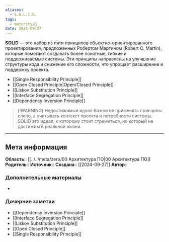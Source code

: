 ```yaml
---
aliases:
  - S.O.L.I.D.
tags:
  - maturity/🌱
date: 2024-09-27
---
```

**SOLID** — это набор из пяти принципов объектно-ориентированного проектирования, предложенных Робертом Мартином (Robert C. Martin), которые помогают создавать более понятные, гибкие и поддерживаемые системы. Эти принципы направлены на улучшение структуры кода и снижение его сложности, что упрощает расширение и поддержку проекта.

- [[Single Responsibility Principle]]
- [[Open Closed Principle|Open/Closed Principle]]
- [[Liskov Substitution Principle]]
- [[Interface Segregation Principle]]
- [[Dependency Inversion Principle]]

> [!WARNING] Недостижимый идеал
> Важно не применять принципы слепо, а учитывать контекст проекта и потребности системы. SOLID это идеал, к которому стоит стремиться, но который не достижим в реальной жизни.

***
## Мета информация
**Область**:: [[../../meta/zero/00 Архитектура ПО|00 Архитектура ПО]]
**Родитель**:: 
**Источник**:: 
**Создана**:: [[2024-09-27]]
**Автор**:: 
### Дополнительные материалы
- 

### Дочерние заметки
<!-- QueryToSerialize: LIST FROM [[]] WHERE contains(Родитель, this.file.link) or contains(parents, this.file.link) -->
<!-- SerializedQuery: LIST FROM [[]] WHERE contains(Родитель, this.file.link) or contains(parents, this.file.link) -->
- [[Dependency Inversion Principle]]
- [[Interface Segregation Principle]]
- [[Liskov Substitution Principle]]
- [[Open Closed Principle]]
- [[Single Responsibility Principle]]
<!-- SerializedQuery END -->
